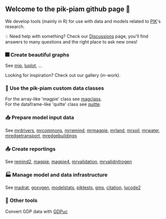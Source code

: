 ## Welcome to the pik-piam github page :wave:

We develop tools (mainly in R) for use with data and models related to [PIK](https://www.pik-potsdam.de/en)'s research.

💡 Need help with something? Check our [Discussions](https://github.com/pik-piam/discussions#readme) page, you'll find answers to many questions and the right place to ask new ones!

### :fireworks: Create beautiful graphs

See [mip](https://github.com/pik-piam/mip#readme), [luplot](https://github.com/pik-piam/luplot#readme), ...

Looking for inspiration? Check out our gallery (in-work).


### :floppy_disk: Use the pik-piam custom data classes

For the array-like 'magpie' class see [magclass](https://github.com/pik-piam/magclass#readme).  
For the dataframe-like 'quitte' class see [quitte](https://github.com/pik-piam/quitte#readme).


### :inbox_tray: Prepare model input data

See [mrdrivers](https://pik-piam.github.io/mrdrivers/index.html), 
[mrcommons](https://github.com/pik-piam/mrcommons#readme), 
[mrremind](https://github.com/pik-piam/mrremind#readme), 
[mrmagpie](https://github.com/pik-piam/mrmagpie#readme), 
[mrland](https://github.com/pik-piam/mrland#readme), 
[mrsoil](https://github.com/pik-piam/mrsoil#readme), 
[mrwater](https://github.com/pik-piam/mrwater#readme), 
[mredgetransport](https://github.com/pik-piam/mredgetransport#readme), 
[mredgebuildings](https://github.com/pik-piam/mredgebuildings#readme)


### :outbox_tray: Create reportings

See [remind2](https://github.com/pik-piam/remind2#readme), [magpie](https://github.com/pik-piam/magpie#readme), [magpie4](https://github.com/pik-piam/magpie4#readme), [mrvalidation](https://github.com/pik-piam/mrvalidation#readme),
[mrvalidnitrogen](https://github.com/pik-piam/mrvalidnitrogen#readme)


### :factory: Manage model and data infrastructure

See [madrat](https://github.com/pik-piam/madrat#readme), [goxygen](https://github.com/pik-piam/goxygen#readme), [modelstats](https://github.com/pik-piam/modelstats#readme), [piktests](https://github.com/pik-piam/piktests#readme), [gms](https://github.com/pik-piam/gms#readme), [citation](https://github.com/pik-piam/citation#readme), [lucode2](https://github.com/pik-piam/lucode2#readme)


### :wrench: Other tools

Convert GDP data with [GDPuc](https://johanneskoch94.github.io/GDPuc/index.html)

